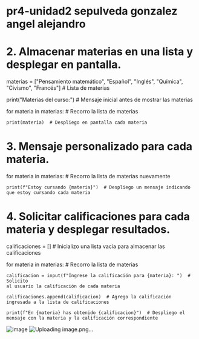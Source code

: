 # pr4-unidad2 sepulveda gonzalez angel alejandro
# 2. Almacenar materias en una lista y desplegar en pantalla.

materias = ["Pensamiento matemático", "Español", "Inglés", "Química", "Civismo", 
"Francés"]  # Lista de materias

print("Materias del curso:")  # Mensaje inicial antes de mostrar las materias

for materia in materias:  # Recorro la lista de materias

    print(materia)  # Despliego en pantalla cada materia

# 3. Mensaje personalizado para cada materia.

for materia in materias:  # Recorro la lista de materias nuevamente

    print(f"Estoy cursando {materia}")  # Despliego un mensaje indicando que estoy cursando cada materia

# 4. Solicitar calificaciones para cada materia y desplegar resultados.
calificaciones = []  # Inicializo una lista vacía para almacenar las calificaciones

for materia in materias:  # Recorro la lista de materias

    calificacion = input(f"Ingrese la calificación para {materia}: ")  # Solicito 
    al usuario la calificación de cada materia
    
    calificaciones.append(calificacion)  # Agrego la calificación ingresada a la lista de calificaciones
    
    print(f"En {materia} has obtenido {calificacion}")  # Despliego el mensaje con la materia y la calificación correspondiente

![image](https://github.com/user-attachments/assets/cad9da4e-9b25-4071-8916-8c3d44cc5677)
![Uploading image.png…]()
